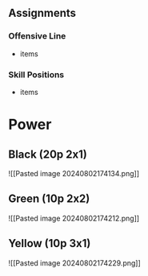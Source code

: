 ## Assignments

### Offensive Line
- items

### Skill Positions
- items

# Power

## Black (20p 2x1)
![[Pasted image 20240802174134.png]]

## Green (10p 2x2)
![[Pasted image 20240802174212.png]]

## Yellow (10p 3x1)
![[Pasted image 20240802174229.png]]